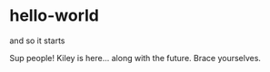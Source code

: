 # hello-world
and so it starts

Sup people!
Kiley is here... along with the future. Brace yourselves. 
